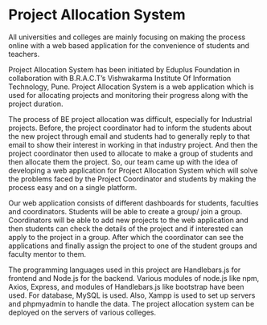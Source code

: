 # Project Allocation System

All universities and colleges are mainly focusing on making the process online with a web based application for the convenience of students and teachers. 

Project Allocation System has been initiated by Eduplus Foundation in collaboration with B.R.A.C.T’s Vishwakarma Institute Of Information Technology, Pune. Project Allocation System is a web application which is used for allocating projects and monitoring their progress along with the project duration. 

The process of BE project allocation was difficult, especially for Industrial projects. Before, the project coordinator had to inform the students about the new project through email and students had to generally reply to that email to show their interest in working in that industry project. And then the project coordinator then used to allocate to make a group of students and then allocate them the project. So, our team came up with the idea of developing a web application for Project Allocation System which will solve the problems faced by the Project Coordinator and  students by making the process easy and on a single platform. 

Our web application consists of different dashboards for students, faculties and coordinators. Students will be able to create a group/ join a group. Coordinators will be able to add new projects to the web application and then students can check the details of the project and if interested can apply to the project in a group. After which the coordinator can see the applications and finally assign the project to one of the student groups and faculty mentor to them. 

The programming languages used in this project are Handlebars.js for frontend and Node.js for the backend. Various modules of node.js like npm, Axios, Express, and modules of Handlebars.js like bootstrap have been used. For database, MySQL is used. Also, Xampp is used to set up servers and phpmyadmin to handle the data.  The project allocation system can be deployed on the servers of various colleges.
